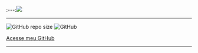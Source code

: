 :---:![](https://raw.githubusercontent.com/grioos/proffy-discovery/master/.github/screenshots/logo.png)
___
![GitHub repo size](https://img.shields.io/github/repo-size/SamucaBraga/Proffy)
![GitHub](https://img.shields.io/github/license/SamucaBraga/Proffy)

[Acesse meu GitHub](https://github.com/SamucaBraga)
___
